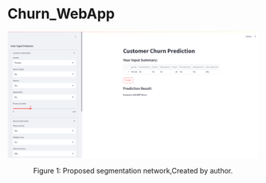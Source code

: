 # Churn_WebApp

<div align="center">
    <img width="700" src="/images/WebAppChurn.png" alt="Material Bread logo">
    <p style="text-align: center;">Figure 1: Proposed segmentation network,Created by author.</p>   
</div>
